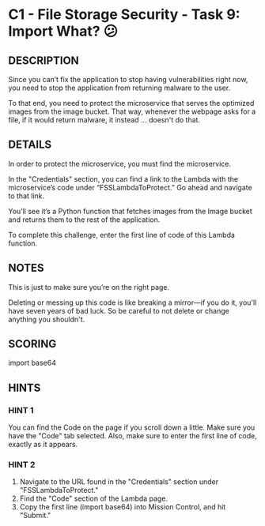 # C1 - File Storage Security - Task 9: Import What? 😕

## DESCRIPTION

Since you can’t fix the application to stop having vulnerabilities right now, you need to stop the application from returning malware to the user.

To that end, you need to protect the microservice that serves the optimized images from the image bucket. That way, whenever the webpage asks for a file, if it would return malware, it instead … doesn't do that.

## DETAILS

In order to protect the microservice, you must find the microservice.

In the "Credentials" section, you can find a link to the Lambda with the microservice’s code under “FSSLambdaToProtect.” Go ahead and navigate to that link.

You’ll see it’s a Python function that fetches images from the Image bucket and returns them to the rest of the application.

To complete this challenge, enter the first line of code of this Lambda function.

## NOTES

This is just to make sure you’re on the right page.

Deleting or messing up this code is like breaking a mirror—if you do it, you'll have seven years of bad luck. So be careful to not delete or change anything you shouldn't.

## SCORING

import base64

## HINTS

### HINT 1
You can find the Code on the page if you scroll down a little. Make sure you have the "Code" tab selected. Also, make sure to enter the first line of code, exactly as it appears.

### HINT 2
1. Navigate to the URL found in the "Credentials" section under "FSSLambdaToProtect."
2. Find the "Code" section of the Lambda page.
3. Copy the first line (import base64) into Mission Control, and hit "Submit."